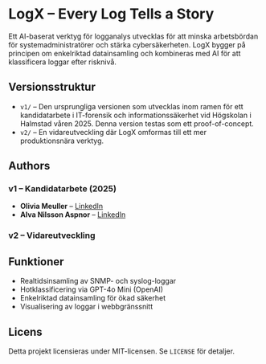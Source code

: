# LogX – Every Log Tells a Story

Ett AI-baserat verktyg för logganalys utvecklas för att minska arbetsbördan för systemadministratörer och stärka cybersäkerheten. LogX bygger på principen om enkelriktad datainsamling och kombineras med AI för att klassificera loggar efter risknivå.

## Versionsstruktur

- `v1/` – Den ursprungliga versionen som utvecklas inom ramen för ett kandidatarbete i IT-forensik och informationssäkerhet vid Högskolan i Halmstad våren 2025. Denna version testas som ett proof-of-concept.
- `v2/` – En vidareutveckling där LogX omformas till ett mer produktionsnära verktyg.
  
## Authors

### v1 – Kandidatarbete (2025)
- **Olivia Meuller** – [LinkedIn](https://se.linkedin.com/in/olivia-meuller-0b0759250)
- **Alva Nilsson Aspnor** – [LinkedIn](https://se.linkedin.com/in/alvanilssonaspnor)

### v2 – Vidareutveckling

## Funktioner

- Realtidsinsamling av SNMP- och syslog-loggar
- Hotklassificering via GPT-4o Mini (OpenAI)
- Enkelriktad datainsamling för ökad säkerhet
- Visualisering av loggar i webbgränssnitt

## Licens

Detta projekt licensieras under MIT-licensen. Se `LICENSE` för detaljer.
